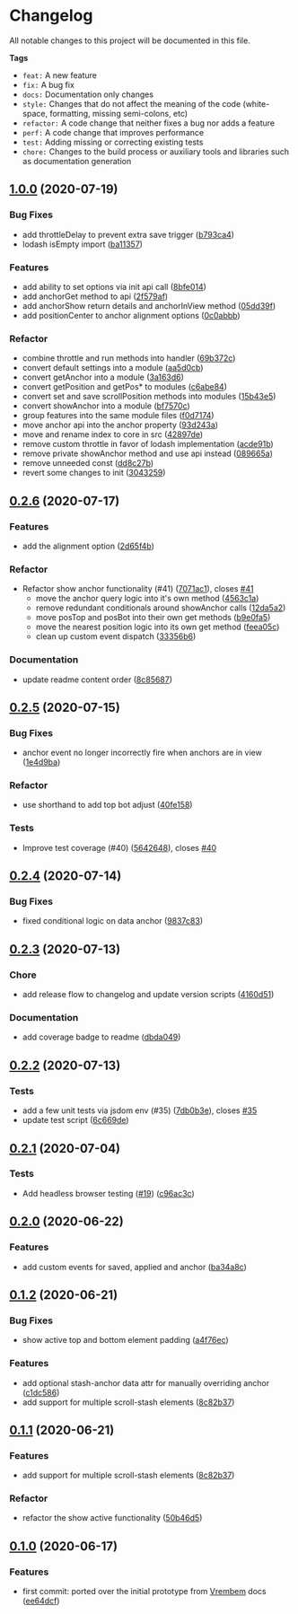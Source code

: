 # Changelog

All notable changes to this project will be documented in this file.

**Tags**

- `feat:` A new feature
- `fix:` A bug fix
- `docs:` Documentation only changes
- `style:` Changes that do not affect the meaning of the code (white-space, formatting, missing semi-colons, etc)
- `refactor:` A code change that neither fixes a bug nor adds a feature
- `perf:` A code change that improves performance
- `test:` Adding missing or correcting existing tests
- `chore:` Changes to the build process or auxiliary tools and libraries such as documentation generation

<!--
Release flow:
1. Run `npm run unreleased`
2. Update CHANGELOG with details from UNRELEASED and commit with msg:
  - `chore(release): add v1.0.0 to CHANGELOG.md`
3. Run npm version with option [<newversion> | major | minor | patch | from-git | ... ]
  - `npm version patch -m "chore(release): bump to v%s"`
4. Run `npm publish`
-->
<!-- ADD-NEW-CHANGELOG-ENTRY-HERE -->



## [1.0.0](https://github.com/sebnitu/scroll-stash/compare/v0.2.6...v1.0.0) (2020-07-19)

### Bug Fixes

* add throttleDelay to prevent extra save trigger ([b793ca4](https://github.com/sebnitu/scroll-stash/commit/b793ca430d5676f4d9b748f8df970c2c3951caec))
* lodash isEmpty import ([ba11357](https://github.com/sebnitu/scroll-stash/commit/ba113579bfa1babee9633a712c24093213ffc686))

### Features

* add ability to set options via init api call ([8bfe014](https://github.com/sebnitu/scroll-stash/commit/8bfe0148b78579bf29e9d4111d0a4a859a7a30be))
* add anchorGet method to api ([2f579af](https://github.com/sebnitu/scroll-stash/commit/2f579af0dc8476e74ca581dc9ecfc1dec433c2d8))
* add anchorShow return details and anchorInView method ([05dd39f](https://github.com/sebnitu/scroll-stash/commit/05dd39fbaf38d1d926d15ed91847b0d7eb3c5ffb))
* add positionCenter to anchor alignment options ([0c0abbb](https://github.com/sebnitu/scroll-stash/commit/0c0abbb5f353a479eeeb7543b3172f8e9fc01a4d))

### Refactor

* combine throttle and run methods into handler ([69b372c](https://github.com/sebnitu/scroll-stash/commit/69b372c))
* convert default settings into a module ([aa5d0cb](https://github.com/sebnitu/scroll-stash/commit/aa5d0cb))
* convert getAnchor into a module ([3a163d6](https://github.com/sebnitu/scroll-stash/commit/3a163d6))
* convert getPosition and getPos* to modules ([c6abe84](https://github.com/sebnitu/scroll-stash/commit/c6abe84))
* convert set and save scrollPosition methods into modules ([15b43e5](https://github.com/sebnitu/scroll-stash/commit/15b43e5))
* convert showAnchor into a module ([bf7570c](https://github.com/sebnitu/scroll-stash/commit/bf7570c))
* group features into the same module files ([f0d7174](https://github.com/sebnitu/scroll-stash/commit/f0d7174))
* move anchor api into the anchor property ([93d243a](https://github.com/sebnitu/scroll-stash/commit/93d243a))
* move and rename index to core in src ([42897de](https://github.com/sebnitu/scroll-stash/commit/42897de))
* remove custom throttle in favor of lodash implementation ([acde91b](https://github.com/sebnitu/scroll-stash/commit/acde91b))
* remove private showAnchor method and use api instead ([089665a](https://github.com/sebnitu/scroll-stash/commit/089665a))
* remove unneeded const ([dd8c27b](https://github.com/sebnitu/scroll-stash/commit/dd8c27b))
* revert some changes to init ([3043259](https://github.com/sebnitu/scroll-stash/commit/3043259))



## [0.2.6](https://github.com/sebnitu/scroll-stash/compare/v0.2.5...v0.2.6) (2020-07-17)

### Features

* add the alignment option ([2d65f4b](https://github.com/sebnitu/scroll-stash/commit/2d65f4b))

### Refactor

* Refactor show anchor functionality (#41) ([7071ac1](https://github.com/sebnitu/scroll-stash/commit/7071ac1)), closes [#41](https://github.com/sebnitu/scroll-stash/issues/41)
  * move the anchor query logic into it's own method ([4563c1a](https://github.com/sebnitu/scroll-stash/commit/4563c1a))
  * remove redundant conditionals around showAnchor calls ([12da5a2](https://github.com/sebnitu/scroll-stash/commit/12da5a2))
  * move posTop and posBot into their own get methods ([b9e0fa5](https://github.com/sebnitu/scroll-stash/commit/b9e0fa5))
  * move the nearest position logic into its own get method ([feea05c](https://github.com/sebnitu/scroll-stash/commit/feea05c))
  * clean up custom event dispatch ([33356b6](https://github.com/sebnitu/scroll-stash/commit/33356b6))

### Documentation

* update readme content order ([8c85687](https://github.com/sebnitu/scroll-stash/commit/8c85687))



## [0.2.5](https://github.com/sebnitu/scroll-stash/compare/v0.2.4...v0.2.5) (2020-07-15)

### Bug Fixes

* anchor event no longer incorrectly fire when anchors are in view ([1e4d9ba](https://github.com/sebnitu/scroll-stash/commit/1e4d9ba))

### Refactor

* use shorthand to add top bot adjust ([40fe158](https://github.com/sebnitu/scroll-stash/commit/40fe158))

### Tests

* Improve test coverage (#40) ([5642648](https://github.com/sebnitu/scroll-stash/commit/5642648)), closes [#40](https://github.com/sebnitu/scroll-stash/issues/40)



## [0.2.4](https://github.com/sebnitu/scroll-stash/compare/v0.2.3...v0.2.4) (2020-07-14)

### Bug Fixes

* fixed conditional logic on data anchor ([9837c83](https://github.com/sebnitu/scroll-stash/commit/9837c83))



## [0.2.3](https://github.com/sebnitu/scroll-stash/compare/v0.2.2...v0.2.3) (2020-07-13)

### Chore

* add release flow to changelog and update version scripts ([4160d51](https://github.com/sebnitu/scroll-stash/commit/4160d51))

### Documentation

* add coverage badge to readme ([dbda049](https://github.com/sebnitu/scroll-stash/commit/dbda049))



## [0.2.2](https://github.com/sebnitu/scroll-stash/compare/v0.2.1...v0.2.2) (2020-07-13)

### Tests

* add a few unit tests via jsdom env (#35) ([7db0b3e](https://github.com/sebnitu/scroll-stash/commit/7db0b3e)), closes [#35](https://github.com/sebnitu/scroll-stash/issues/35)
* update test script ([6c669de](https://github.com/sebnitu/scroll-stash/commit/6c669de))



## [0.2.1](https://github.com/sebnitu/scroll-stash/compare/v0.2.0...v0.2.1) (2020-07-04)

### Tests

* Add headless browser testing ([#19](https://github.com/sebnitu/scroll-stash/pull/19)) ([c96ac3c](https://github.com/sebnitu/scroll-stash/commit/c96ac3c7f0b41ab8fb42fb785243cb65eee43047))



## [0.2.0](https://github.com/sebnitu/scroll-stash/compare/v0.1.2...v0.2.0) (2020-06-22)

### Features

* add custom events for saved, applied and anchor ([ba34a8c](https://github.com/sebnitu/scroll-stash/commit/ba34a8c5dc759b9d3580995a9cbf883dfa462607))



## [0.1.2](https://github.com/sebnitu/scroll-stash/compare/v0.1.0...v0.1.2) (2020-06-21)

### Bug Fixes

* show active top and bottom element padding ([a4f76ec](https://github.com/sebnitu/scroll-stash/commit/a4f76ec3c26f0db3ad8f253b05e0f1147d77a095))

### Features

* add optional stash-anchor data attr for manually overriding anchor ([c1dc586](https://github.com/sebnitu/scroll-stash/commit/c1dc5860713232d517bbf5dea734f8653c940176))
* add support for multiple scroll-stash elements ([8c82b37](https://github.com/sebnitu/scroll-stash/commit/8c82b37e16409e7422a9b677211225b39c493fd7))



## [0.1.1](https://github.com/sebnitu/scroll-stash/compare/v0.1.0...v0.1.1) (2020-06-21)

### Features

* add support for multiple scroll-stash elements ([8c82b37](https://github.com/sebnitu/scroll-stash/commit/8c82b37e16409e7422a9b677211225b39c493fd7))

### Refactor

* refactor the show active functionality ([50b46d5](https://github.com/sebnitu/scroll-stash/commit/50b46d5d89196754d64b80b6d25e29a9a6615f6f))



## [0.1.0](https://github.com/sebnitu/scroll-stash/compare/v0.1.0) (2020-06-17)

### Features

* first commit: ported over the initial prototype from [Vrembem](https://vrembem.com) docs ([ee64dcf](https://github.com/sebnitu/scroll-stash/commit/ee64dcfee8a37060fb644cba31115418473bad59))
